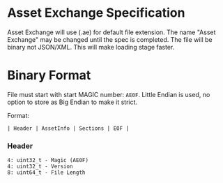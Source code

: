 # Asset Exchange Specification

Asset Exchange will use (.ae) for default file extension. The name "Asset Exchange" may be changed until the spec is completed. The file will be binary not JSON/XML. This will make loading stage faster.

# Binary Format

File must start with start MAGIC number: `AE0F`. Little Endian is used, no option to store as Big Endian to make it strict. 

Format:

```
| Header | AssetInfo | Sections | EOF |
```

### Header

```
4: uint32_t - Magic (AE0F)
4: uint32_t - Version
8: uint64_t - File Length
```
